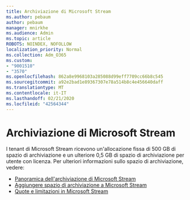 ```yaml
---
title: Archiviazione di Microsoft Stream
ms.author: pebaum
author: pebaum
manager: mnirkhe
ms.audience: Admin
ms.topic: article
ROBOTS: NOINDEX, NOFOLLOW
localization_priority: Normal
ms.collection: Adm_O365
ms.custom:
- "9001510"
- "3570"
ms.openlocfilehash: 862a8e9968103a285088d99eff7709cc66b8c545
ms.sourcegitcommit: a92e2bad1e89367307e78a514b8c4e456640daff
ms.translationtype: MT
ms.contentlocale: it-IT
ms.lasthandoff: 02/21/2020
ms.locfileid: "42564344"
---
```

# <a name="microsoft-stream-storage"></a>Archiviazione di Microsoft Stream

I tenant di Microsoft Stream ricevono un'allocazione fissa di 500 GB di spazio di archiviazione e un ulteriore 0,5 GB di spazio di archiviazione per utente con licenza.
Per ulteriori informazioni sullo spazio di archiviazione, vedere:

- [Panoramica dell'archiviazione di Microsoft Stream](https://docs.microsoft.com/stream/license-overview#storage)
- [Aggiungere spazio di archiviazione a Microsoft Stream](https://docs.microsoft.com/stream/storage-add-on)
- [Quote e limitazioni in Microsoft Stream](https://docs.microsoft.com/stream/quotas-and-limitations)
